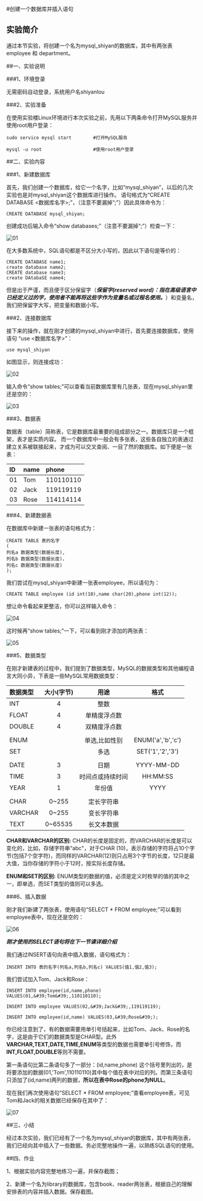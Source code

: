 #创建一个数据库并插入语句

## 实验简介

通过本节实验，将创建一个名为mysql_shiyan的数据库，其中有两张表 employee 和 department。

##一、实验说明

###1、环境登录

无需密码自动登录，系统用户名shiyanlou

###2、实验准备

在使用实验楼Linux环境进行本次实验之前，先用以下两条命令打开MySQL服务并使用root用户登录：

```
sudo service mysql start        #打开MySQL服务

mysql -u root                   #使用root用户登录
```


##二、实验内容

###1、新建数据库

首先，我们创建一个数据库，给它一个名字，比如“mysql\_shiyan”，以后的几次实验也是对mysql\_shiyan这个数据库进行操作。
语句格式为“CREATE DATABASE &lt;数据库名字&gt;;”，（注意不要漏掉“;”）因此具体命令为：

```
CREATE DATABASE mysql_shiyan;
```

创建成功后输入命令“show databases;”（注意不要漏掉“;”）检查一下：

![01](https://dn-anything-about-doc.qbox.me/MySQL/sql-02-01.png/logoblackfont)

在大多数系统中，SQL语句都是不区分大小写的，因此以下语句是等价的：

```
CREATE DATABASE name1;
create database name2;
CREATE database name3;
create DAtabaSE name4;
```

但是出于严谨，而且便于区分保留字（***保留字(reserved word)：指在高级语言中已经定义过的字，使用者不能再将这些字作为变量名或过程名使用。***）和变量名，我们把保留字大写，把变量和数据小写。

###2、连接数据库

接下来的操作，就在刚才创建的mysql_shiyan中进行，首先要连接数据库，使用语句
“use &lt;数据库名字&gt;”：

```
use mysql_shiyan
```

如图显示，则连接成功：

![02](https://dn-anything-about-doc.qbox.me/MySQL/sql-02-02.png/logoblackfont)

输入命令“show tables;”可以查看当前数据库里有几张表，现在mysql_shiyan里还是空的：

![03](https://dn-anything-about-doc.qbox.me/MySQL/sql-02-03.png/logoblackfont)

###3、数据表

数据表（table）简称表，它是数据库最重要的组成部分之一。数据库只是一个框架，表才是实质内容。
而一个数据库中一般会有多张表，这些各自独立的表通过建立关系被联接起来，才成为可以交叉查阅、一目了然的数据库。如下便是一张表：

| ID  |    name  | phone      |
|:----|:---------|:-----------|
| 01  | Tom      | 110110110  |
| 02  | Jack     | 119119119  |
| 03  | Rose     | 114114114  |

###4、新建数据表

在数据库中新建一张表的语句格式为：

```
CREATE TABLE 表的名字
(
列名a 数据类型(数据长度),
列名b 数据类型(数据长度)，
列名c 数据类型(数据长度)
);
```

我们尝试在mysql_shiyan中新建一张表employee，所以语句为：

```
CREATE TABLE employee (id int(10),name char(20),phone int(12));
```

想让命令看起来更整洁，你可以这样输入命令：

![04](https://dn-anything-about-doc.qbox.me/MySQL/sql-02-04.png/logoblackfont)

这时候再“show tables;”一下，可以看到刚才添加的两张表：

![05](https://dn-anything-about-doc.qbox.me/MySQL/sql-02-05.png/logoblackfont)

###5、数据类型

在刚才新建表的过程中，我们提到了数据类型，MySQL的数据类型和其他编程语言大同小异，下表是一些MySQL常用数据类型：


|数据类型   |大小(字节)| 用途            |格式             |
|:--------|:-------:|:--------------:|:--------------:|
| INT     |   4     | 整数            |                |
| FLOAT   |   4     | 单精度浮点数     |                 |
| DOUBLE  |   4     | 双精度浮点数     |                 |
|         |         |                |                |
| ENUM    |         | 单选,比如性别    |ENUM(&#39;a&#39;,&#39;b&#39;,&#39;c&#39;)|
| SET     |         | 多选           |SET(&#39;1&#39;,&#39;2&#39;,&#39;3&#39;) |
|         |         |               |                 |
| DATE    |   3     | 日期           | YYYY-MM-DD      |
| TIME    |   3     | 时间点或持续时间 | HH:MM:SS        |
| YEAR    |   1     | 年份值         | YYYY            |
|         |         |               |                 |
| CHAR    | 0~255   | 定长字符串      |                 |
| VARCHAR | 0~255   | 变长字符串      |                 |
| TEXT    | 0~65535 | 长文本数据      |                 |

**CHAR和VARCHAR的区别:** CHAR的长度是固定的，而VARCHAR的长度是可以变化的，比如，存储字符串“abc&#34;，对于CHAR (10)，表示存储的字符将占10个字节(包括7个空字符)，而同样的VARCHAR(12)则只占用3个字节的长度，12只是最大值，当你存储的字符小于12时，按实际长度存储。

**ENUM和SET的区别:** ENUM类型的数据的值，必须是定义时枚举的值的其中之一，即单选，而SET类型的值则可以多选。

###6、插入数据

刚才我们新建了两张表，使用语句“SELECT * FROM employee;”可以看到employee表中，现在还是空的：

![06](https://dn-anything-about-doc.qbox.me/MySQL/sql-02-06.png/logoblackfont)

***刚才使用的SELECT语句将在下一节课详细介绍***

我们通过INSERT语句向表中插入数据，语句格式为：

```
INSERT INTO 表的名字(列名a,列名b,列名c) VALUES(值1,值2,值3);
```

我们尝试加入Tom、Jack和Rose：

```
INSERT INTO employee(id,name,phone) VALUES(01,&#39;Tom&#39;,110110110);

INSERT INTO employee VALUES(02,&#39;Jack&#39;,119119119);

INSERT INTO employee(id,name) VALUES(03,&#39;Rose&#39;);
```

你已经注意到了，有的数据需要用单引号括起来，比如Tom、Jack、Rose的名字，这是由于它们的数据类型是CHAR型。此外**VARCHAR,TEXT,DATE,TIME,ENUM**等类型的数据也需要单引号修饰，而**INT,FLOAT,DOUBLE**等则不需要。

第一条语句比第二条语句多了一部分：(id,name,phone) 这个括号里列出的，是将要添加的数据(01,&#39;Tom&#39;,110110110)其中每个值在表中对应的列。而第三条语句只添加了(id,name)两列的数据，**所以在表中Rose的phone为NULL**。

现在我们再次使用语句“SELECT * FROM employee;”查看employee表，可见Tom和Jack的相关数据已经保存在其中了：

![07](https://dn-anything-about-doc.qbox.me/MySQL/sql-02-07.png)


##三、小结

经过本次实验，我们已经有了一个名为mysql_shiyan的数据库，其中有两张表，我们已经向其中插入了一些数据。务必完整地操作一遍，以熟练SQL语句的使用。


##四、作业

1、根据实验内容完整地练习一遍，并保存截图；

2、新建一个名为library的数据库，包含book、reader两张表，根据自己的理解安排表的内容并插入数据。保存截图。







